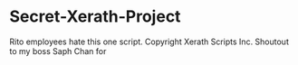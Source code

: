 # Secret-Xerath-Project

Rito employees hate this one script. Copyright Xerath Scripts Inc. Shoutout to my boss Saph Chan for
